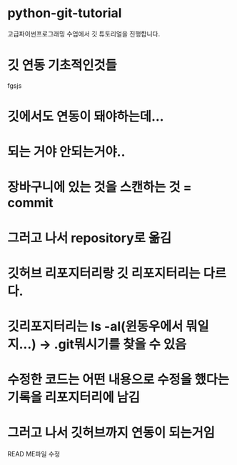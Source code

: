 # python-git-tutorial
고급파이썬프로그래밍 수업에서 깃 튜토리얼을 진행합니다.

# 깃 연동 기초적인것들
fgsjs

# 깃에서도 연동이 돼야하는데...
# 되는 거야 안되는거야..
# 장바구니에 있는 것을 스캔하는 것 = commit 
# 그러고 나서 repository로 옮김
# 깃허브 리포지터리랑 깃 리포지터리는 다르다.
# 깃리포지터리는 ls -al(윈동우에서 뭐일지...) -> .git뭐시기를 찾을 수 있음

# 수정한 코드는 어떤 내용으로 수정을 했다는 기록을 리포지터리에 남김
# 그러고 나서 깃허브까지 연동이 되는거임

READ ME파일 수정